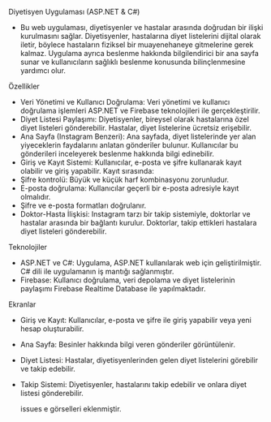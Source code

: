 Diyetisyen Uygulaması (ASP.NET & C#)

* Bu web uygulaması, diyetisyenler ve hastalar arasında doğrudan bir ilişki kurulmasını sağlar. Diyetisyenler, hastalarına diyet listelerini dijital olarak iletir, böylece hastaların fiziksel bir muayenehaneye gitmelerine gerek kalmaz. Uygulama ayrıca beslenme hakkında bilgilendirici bir ana sayfa sunar ve kullanıcıların sağlıklı beslenme konusunda bilinçlenmesine yardımcı olur.

Özellikler

* Veri Yönetimi ve Kullanıcı Doğrulama: Veri yönetimi ve kullanıcı doğrulama işlemleri ASP.NET ve Firebase teknolojileri ile gerçekleştirilir.
* Diyet Listesi Paylaşımı: Diyetisyenler, bireysel olarak hastalarına özel diyet listeleri gönderebilir. Hastalar, diyet listelerine ücretsiz erişebilir.
* Ana Sayfa (Instagram Benzeri): Ana sayfada, diyet listelerinde yer alan yiyeceklerin faydalarını anlatan gönderiler bulunur. Kullanıcılar bu gönderileri inceleyerek beslenme hakkında bilgi edinebilir.
* Giriş ve Kayıt Sistemi: Kullanıcılar, e-posta ve şifre kullanarak kayıt olabilir ve giriş yapabilir. Kayıt sırasında:
* Şifre kontrolü: Büyük ve küçük harf kombinasyonu zorunludur.
* E-posta doğrulama: Kullanıcılar geçerli bir e-posta adresiyle kayıt olmalıdır.
* Şifre ve e-posta formatları doğrulanır.
* Doktor-Hasta İlişkisi: Instagram tarzı bir takip sistemiyle, doktorlar ve hastalar arasında bir bağlantı kurulur. Doktorlar, takip ettikleri hastalara diyet listeleri gönderebilir.

Teknolojiler
* ASP.NET ve C#: Uygulama, ASP.NET kullanılarak web için geliştirilmiştir. C# dili ile uygulamanın iş mantığı sağlanmıştır.
* Firebase: Kullanıcı doğrulama, veri depolama ve diyet listelerinin paylaşımı Firebase Realtime Database ile yapılmaktadır.

Ekranlar
* Giriş ve Kayıt: Kullanıcılar, e-posta ve şifre ile giriş yapabilir veya yeni hesap oluşturabilir.
* Ana Sayfa: Besinler hakkında bilgi veren gönderiler görüntülenir.
* Diyet Listesi: Hastalar, diyetisyenlerinden gelen diyet listelerini görebilir ve takip edebilir.
* Takip Sistemi: Diyetisyenler, hastalarını takip edebilir ve onlara diyet listesi gönderebilir.

  issues e görselleri eklenmiştir.
